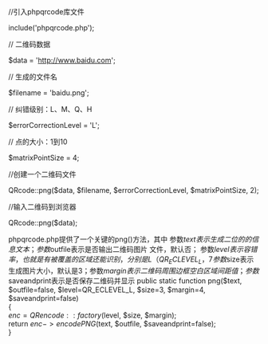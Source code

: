 //引入phpqrcode库文件

include('phpqrcode.php'); 

// 二维码数据 

$data = 'http://www.baidu.com'; 

// 生成的文件名 

$filename = 'baidu.png'; 

// 纠错级别：L、M、Q、H 

$errorCorrectionLevel = 'L';  

// 点的大小：1到10 

$matrixPointSize = 4;  

//创建一个二维码文件 

QRcode::png($data, $filename, $errorCorrectionLevel, $matrixPointSize, 2);

//输入二维码到浏览器

QRcode::png($data); 


phpqrcode.php提供了一个关键的png()方法，其中
参数$text表示生成二位的的信息文本；
参数$outfile表示是否输出二维码图片 文件，默认否；
参数$level表示容错率，也就是有被覆盖的区域还能识别，分别是 L（QR_ECLEVEL_L，7%），M（QR_ECLEVEL_M，15%），Q（QR_ECLEVEL_Q，25%），H（QR_ECLEVEL_H，30%）； 
参数$size表示生成图片大小，默认是3；参数$margin表示二维码周围边框空白区域间距值；
参数$saveandprint表示是否保存二维码并显示
public static function png($text, $outfile=false, $level=QR_ECLEVEL_L, $size=3, $margin=4, $saveandprint=false)    
{   
    $enc = QRencode::factory($level, $size, $margin);   
    return $enc->encodePNG($text, $outfile, $saveandprint=false);   
}
